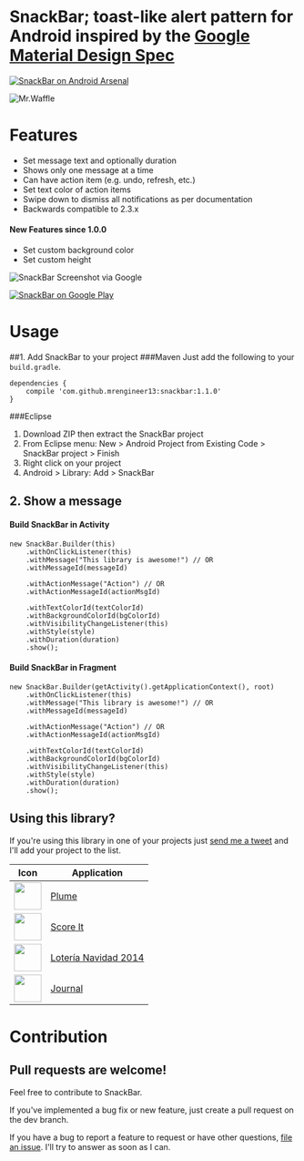 # SnackBar; toast-like alert pattern for Android inspired by the [Google Material Design Spec](http://www.google.com/design/spec/components/snackbars-and-toasts.html)

[![SnackBar on Android Arsenal](https://img.shields.io/badge/Android%20Arsenal-SnackBar-brightgreen.svg?style=flat)](https://android-arsenal.com/details/1/869)

![Mr.Waffle](https://cloud.githubusercontent.com/assets/1573624/4054112/5f907220-2d88-11e4-9624-dd08fa49ac78.png)

# Features

* Set message text and optionally duration
* Shows only one message at a time
* Can have action item (e.g. undo, refresh, etc.)
* Set text color of action items
* Swipe down to dismiss all notifications as per documentation
* Backwards compatible to 2.3.x

#### New Features since 1.0.0
* Set custom background color
* Set custom height

![SnackBar Screenshot via Google](http://material-design.storage.googleapis.com/images/components-toasts-specs-spec_toast_03_1_large_mdpi.png)


[![SnackBar on Google Play](http://developer.android.com/images/brand/en_generic_rgb_wo_60.png)](https://play.google.com/store/apps/details?id=com.mrengineer13.snackbar.sample)

# Usage
##1. Add SnackBar to your project
###Maven
Just add the following to your `build.gradle`.

    dependencies {
        compile 'com.github.mrengineer13:snackbar:1.1.0'
    }

###Eclipse
1. Download ZIP then extract the SnackBar project
1. From Eclipse menu: New > Android Project from Existing Code > SnackBar project > Finish
1. Right click on your project
1. Android > Library: Add > SnackBar

## 2. Show a message

#### Build SnackBar in Activity
    new SnackBar.Builder(this)
        .withOnClickListener(this)
        .withMessage("This library is awesome!") // OR
        .withMessageId(messageId)

        .withActionMessage("Action") // OR
        .withActionMessageId(actionMsgId)

        .withTextColorId(textColorId)
        .withBackgroundColorId(bgColorId)
        .withVisibilityChangeListener(this)
        .withStyle(style)
        .withDuration(duration)
        .show();

#### Build SnackBar in Fragment
    new SnackBar.Builder(getActivity().getApplicationContext(), root)
        .withOnClickListener(this)
        .withMessage("This library is awesome!") // OR
        .withMessageId(messageId)

        .withActionMessage("Action") // OR
        .withActionMessageId(actionMsgId)

        .withTextColorId(textColorId)
        .withBackgroundColorId(bgColorId)
        .withVisibilityChangeListener(this)
        .withStyle(style)
        .withDuration(duration)
        .show();

## Using this library?

If you're using this library in one of your projects just [send me a tweet](https://twitter.com/MrEngineer13) and I'll add your project to the list.

Icon | Application
------------ | -------------
<img src="https://lh4.ggpht.com/uADrrF0FMReNrt7ap_cI-057Zmsl6awZWhpjA0Eupe-HGou1-FFb1ECeta3ED4N1Mos=w300-rw" width="48" height="48" /> | [Plume]
<img src="https://lh6.ggpht.com/pTT1RebLeNJMH7pm9XgQtDWpm0azxOJ7dFYkZqAMT-QE1oi2OGor3qI1ZgiJze4uYvo=w300-rw" width="48" height="48" /> | [Score It]
<img src="https://lh5.ggpht.com/_r-p6eZOnWIPpu5B-jNHWeHBhT-2UC_OZxRFE-BapvdJLIBA2qrrSrOLm15SZsAC1X0=w300-rw" width="48" height="48" /> | [Lotería Navidad 2014]
<img src="https://lh3.ggpht.com/Mz6YqxKsLfVbjYVHj_3nfUxLe5Yvl9W4KO2sKnwud6hZl5mnGitm55PnILT2jx4Hafv6=w300-rw" width="48" height="48" /> | [Journal]

# Contribution
## Pull requests are welcome!

Feel free to contribute to SnackBar.

If you've implemented a bug fix or new feature, just create a pull request on the dev branch.

If you have a bug to report a feature to request or have other questions, [file an issue](https://github.com/MrEngineer13/SnackBar/issues/new). I'll try to answer as soon as I can.

[Plume]:https://play.google.com/store/apps/details?id=com.levelup.touiteur
[Score It]:https://play.google.com/store/apps/details?id=com.sbgapps.scoreit
[Lotería Navidad 2014]:https://play.google.com/store/apps/details?id=com.moya.garcia.loterianavidad&hl=es
[Journal]:https://play.google.com/store/apps/details?id=com.journey.app
